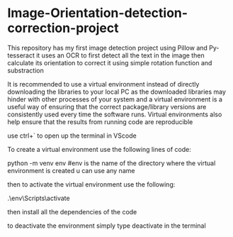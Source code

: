 # Image-Orientation-detection-correction-project
This repository has my first image detection project using Pillow and Py-tesseract 
it uses an OCR to first detect all the text in the image then calculate its orientation to correct it using simple rotation function and substraction 


It is recommended to use a virtual environment instead of directly downloading the libraries to your local PC as the downloaded libraries may hinder with other processes of your system and a virtual environment is a useful way of ensuring that the correct package/library versions are consistently used every time the software runs. Virtual environments also help ensure that the results from running code are reproducible

use ctrl+` to open up the terminal in VScode

To create a virtual environment use the following lines of code:

python -m venv env  #env is the name of the directory where the virtual environment is created u can use any name

then to activate the virtual environment use the following:

.\env\Scripts\activate

then install all the dependencies of the code

to deactivate the environment simply type deactivate in the terminal
